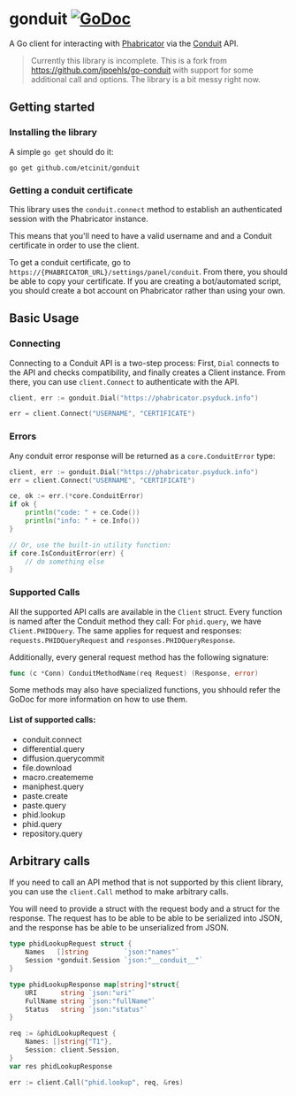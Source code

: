 # gonduit [![GoDoc](https://godoc.org/github.com/etcinit/gonduit?status.svg)](https://godoc.org/github.com/etcinit/gonduit)

A Go client for interacting with [Phabricator](http://phabricator.org) via the [Conduit](https://secure.phabricator.com/book/phabdev/article/conduit/) API.

> Currently this library is incomplete. This is a fork from
> https://github.com/jpoehls/go-conduit with support for some additional call
> and options. The library is a bit messy right now.

## Getting started

### Installing the library

A simple `go get` should do it:

```
go get github.com/etcinit/gonduit
```

### Getting a conduit certificate

This library uses the `conduit.connect` method to establish an authenticated
session with the Phabricator instance.

This means that you'll need to have a valid username and and a Conduit
certificate in order to use the client.

To get a conduit certificate, go to
`https://{PHABRICATOR_URL}/settings/panel/conduit`. From there, you should be
able to copy your certificate. If you are creating a bot/automated script, you
should create a bot account on Phabricator rather than using your own.

## Basic Usage

### Connecting

Connecting to a Conduit API is a two-step process: First, `Dial` connects to
the API and checks compatibility, and finally creates a Client instance. From
there, you can use `client.Connect` to authenticate with the API.

```go
client, err := gonduit.Dial("https://phabricator.psyduck.info")

err = client.Connect("USERNAME", "CERTIFICATE")
```

### Errors

Any conduit error response will be returned as a `core.ConduitError` type:

```go
client, err := gonduit.Dial("https://phabricator.psyduck.info")
err = client.Connect("USERNAME", "CERTIFICATE")

ce, ok := err.(*core.ConduitError)
if ok {
	println("code: " + ce.Code())
	println("info: " + ce.Info())
}

// Or, use the built-in utility function:
if core.IsConduitError(err) {
	// do something else
}
```

### Supported Calls

All the supported API calls are available in the `Client` struct. Every
function is named after the Conduit method they call: For `phid.query`, we have
`Client.PHIDQuery`. The same applies for request and responses:
`requests.PHIDQueryRequest` and `responses.PHIDQueryResponse`.

Additionally, every general request method has the following signature:

```go
func (c *Conn) ConduitMethodName(req Request) (Response, error)
```

Some methods may also have specialized functions, you shhould refer the GoDoc
for more information on how to use them.

#### List of supported calls:

- conduit.connect
- differential.query
- diffusion.querycommit
- file.download
- macro.creatememe
- maniphest.query
- paste.create
- paste.query
- phid.lookup
- phid.query
- repository.query

## Arbitrary calls

If you need to call an API method that is not supported by this client library,
you can use the `client.Call` method to make arbitrary calls.

You will need to provide a struct with the request body and a struct for the
response. The request has to be able to be able to be serialized into JSON,
and the response has be able to be unserialized from JSON.

```go
type phidLookupRequest struct {
	Names   []string         `json:"names"`
	Session *gonduit.Session `json:"__conduit__"`
}

type phidLookupResponse map[string]*struct{
	URI      string `json:"uri"`
	FullName string `json:"fullName"`
	Status   string `json:"status"`
}

req := &phidLookupRequest {
	Names: []string{"T1"},
	Session: client.Session,
}
var res phidLookupResponse

err := client.Call("phid.lookup", req, &res)
```
